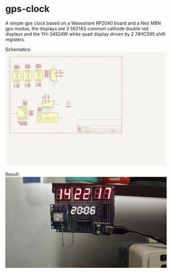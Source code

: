 # gps-clock
A simple gps clock based on a Waveshare RP2040 board and a Neo M8N gps modue, the displays are 3 5621AS common cathode double red displays and the YH-3492AW white quad display driven by 2 74HC595 shift registers.

Schematics:
![General Schematic](schematic.png)

Result:
![Real World Testing](test.jpg)
